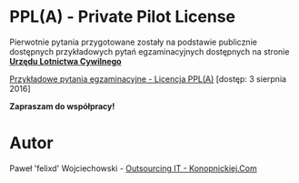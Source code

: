 # PPL(A) - Private Pilot License 
Pierwotnie pytania przygotowane zostały na podstawie publicznie dostępnych przykładowych pytań egzaminacyjnych dostępnych na stronie [**Urzędu Lotnictwa Cywilnego**](http://www.ulc.gov.pl)

[Przykładowe pytania egzaminacyjne - Licencja PPL(A)](http://www.ulc.gov.pl/_download/personel_lotniczy/lke/ppla-pl_171012.pdf) [dostęp: 3 sierpnia 2016]

**Zapraszam do współpracy!**

# Autor
Paweł 'felixd' Wojciechowski - [Outsourcing IT - Konopnickiej.Com](http://www.konopnickiej.com)
